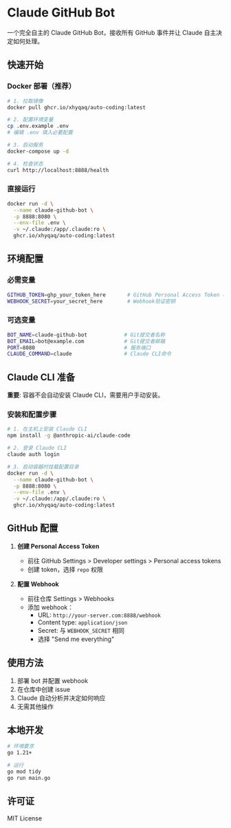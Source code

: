 # Claude GitHub Bot

一个完全自主的 Claude GitHub Bot，接收所有 GitHub 事件并让 Claude 自主决定如何处理。

## 快速开始

### Docker 部署（推荐）

```bash
# 1. 拉取镜像
docker pull ghcr.io/xhyqaq/auto-coding:latest

# 2. 配置环境变量
cp .env.example .env
# 编辑 .env 填入必要配置

# 3. 启动服务
docker-compose up -d

# 4. 检查状态
curl http://localhost:8888/health
```

### 直接运行

```bash
docker run -d \
  --name claude-github-bot \
  -p 8888:8080 \
  --env-file .env \
  -v ~/.claude:/app/.claude:ro \
  ghcr.io/xhyqaq/auto-coding:latest
```

## 环境配置

### 必需变量
```bash
GITHUB_TOKEN=ghp_your_token_here       # GitHub Personal Access Token (repo权限)
WEBHOOK_SECRET=your_secret_here        # Webhook验证密钥
```

### 可选变量
```bash
BOT_NAME=claude-github-bot            # Git提交者名称
BOT_EMAIL=bot@example.com             # Git提交者邮箱
PORT=8080                             # 服务端口
CLAUDE_COMMAND=claude                 # Claude CLI命令
```

## Claude CLI 准备

**重要**: 容器不会自动安装 Claude CLI，需要用户手动安装。

### 安装和配置步骤
```bash
# 1. 在主机上安装 Claude CLI
npm install -g @anthropic-ai/claude-code

# 2. 登录 Claude CLI
claude auth login

# 3. 启动容器时挂载配置目录
docker run -d \
  --name claude-github-bot \
  -p 8888:8080 \
  --env-file .env \
  -v ~/.claude:/app/.claude:ro \
  ghcr.io/xhyqaq/auto-coding:latest
```


## GitHub 配置

1. **创建 Personal Access Token**
   - 前往 GitHub Settings > Developer settings > Personal access tokens
   - 创建 token，选择 `repo` 权限

2. **配置 Webhook**
   - 前往仓库 Settings > Webhooks
   - 添加 webhook：
     - URL: `http://your-server.com:8888/webhook`
     - Content type: `application/json`
     - Secret: 与 `WEBHOOK_SECRET` 相同
     - 选择 "Send me everything"

## 使用方法

1. 部署 bot 并配置 webhook
2. 在仓库中创建 issue
3. Claude 自动分析并决定如何响应
4. 无需其他操作

## 本地开发

```bash
# 环境要求
go 1.21+

# 运行
go mod tidy
go run main.go
```

## 许可证

MIT License